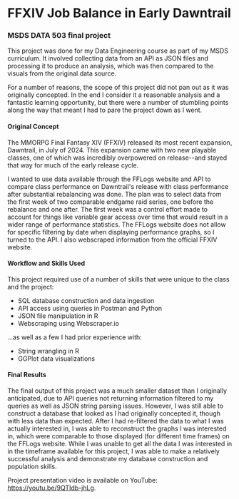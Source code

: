 # FFXIV Job Balance in Early Dawntrail
### MSDS DATA 503 final project

This project was done for my Data Engineering course as part of my MSDS curriculum. It involved collecting data from an API as JSON files and processing it to produce an analysis, which was then compared to the visuals from the original data source. 

For a number of reasons, the scope of this project did not pan out as it was originally concepted. In the end I consider it a reasonable analysis and a fantastic learning opportunity, but there were a number of stumbling points along the way that meant I had to pare the project down as I went. 

#### Original Concept 
The MMORPG Final Fantasy XIV (FFXIV) released its most recent expansion, Dawntrail, in July of 2024. This expansion came with two new playable classes, one of which was incredibly overpowered on release--and stayed that way for much of the early release cycle. 

I wanted to use data available through the FFLogs website and API to compare class performance on Dawntrail's release with class performance after substantial rebalancing was done. The plan was to select data from the first week of two comparable endgame raid series, one before the rebalance and one after. The first week was a control effort made to account for things like variable gear access over time that would result in a wider range of performance statistics. The FFLogs website does not allow for specific filtering by date when displaying performance graphs, so I turned to the API. I also webscraped information from the official FFXIV website. 

#### Workflow and Skills Used 

This project required use of a number of skills that were unique to the class and the project: 
- SQL database construction and data ingestion
- API access using queries in Postman and Python
- JSON file manipulation in R
- Webscraping using Webscraper.io

...as well as a few I had prior experience with: 
- String wrangling in R
- GGPlot data visualizations 

#### Final Results 

The final output of this project was a much smaller dataset than I originally anticipated, due to API queries not returning information filtered to my queries as well as JSON string parsing issues. However, I was still able to construct a database that looked as I had originally concepted it, though with less data than expected. After I had re-filtered the data to what I was actually interested in, I was able to reconstruct the graphs I was interested in, which were comparable to those displayed (for different time frames) on the FFLogs website. While I was unable to get all the data I was interested in in the timeframe available for this project, I was able to make a relatively successful analysis and demonstrate my database construction and population skills. 

Project presentation video is available on YouTube: https://youtu.be/9QTIdb-jhLg. 
